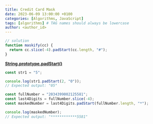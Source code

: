 ```yaml
---
title: Credit Card Mask
date: 2023-06-09 13:00:00 +0100
categories: [Algorithms, JavaScript]
tags: [algorithms] # TAG names should always be lowercase
author: <author_id>
---
```


```javascript
// solution
function maskify(cc) {
  return cc.slice(-4).padStart(cc.length, "#");
}
```

**[String.prototype.padStart()](https://developer.mozilla.org/en-US/docs/Web/JavaScript/Reference/Global_Objects/String/padStart)**

```javascript
const str1 = "5";

console.log(str1.padStart(2, "0"));
// Expected output: "05"

const fullNumber = "2034399002125581";
const last4Digits = fullNumber.slice(-4);
const maskedNumber = last4Digits.padStart(fullNumber.length, "*");

console.log(maskedNumber);
// Expected output: "************5581"
```
